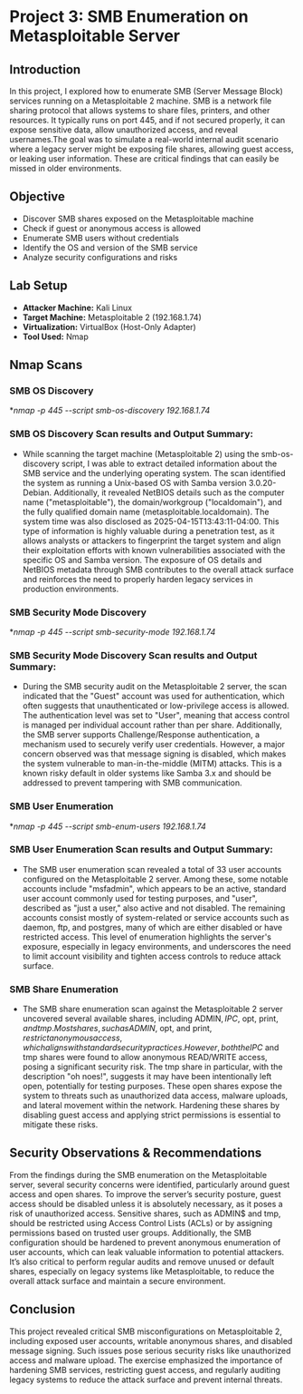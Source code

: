 # Project 3: SMB Enumeration on Metasploitable Server
## Introduction 
In this project, I explored how to enumerate SMB (Server Message Block) services running on a Metasploitable 2 machine. SMB is a network file sharing protocol that allows systems to share files, printers, and other resources. It typically runs on port 445, and if not secured properly, it can expose sensitive data, allow unauthorized access, and reveal usernames.The goal was to simulate a real-world internal audit scenario where a legacy server might be exposing file shares, allowing guest access, or leaking user information. These are critical findings that can easily be missed in older environments.

## Objective
- Discover SMB shares exposed on the Metasploitable machine
- Check if guest or anonymous access is allowed
- Enumerate SMB users without credentials
- Identify the OS and version of the SMB service
- Analyze security configurations and risks

## Lab Setup
- **Attacker Machine:** Kali Linux
- **Target Machine:** Metasploitable 2 (192.168.1.74)
- **Virtualization:** VirtualBox (Host-Only Adapter)
- **Tool Used:** Nmap 

## Nmap Scans
### SMB OS Discovery
**nmap -p 445 --script smb-os-discovery 192.168.1.74*
### SMB OS Discovery Scan results and Output Summary:


- While scanning the target machine (Metasploitable 2) using the smb-os-discovery script, I was able to extract detailed information about the SMB service and the underlying operating system. The scan identified the system as running a Unix-based OS with Samba version 3.0.20-Debian. Additionally, it revealed NetBIOS details such as the computer name ("metasploitable"), the domain/workgroup ("localdomain"), and the fully qualified domain name (metasploitable.localdomain). The system time was also disclosed as 2025-04-15T13:43:11-04:00. This type of information is highly valuable during a penetration test, as it allows analysts or attackers to fingerprint the target system and align their exploitation efforts with known vulnerabilities associated with the specific OS and Samba version. The exposure of OS details and NetBIOS metadata through SMB contributes to the overall attack surface and reinforces the need to properly harden legacy services in production environments.

### SMB Security Mode Discovery
**nmap -p 445 --script smb-security-mode 192.168.1.74*

### SMB Security Mode Discovery Scan results and Output Summary:


- During the SMB security audit on the Metasploitable 2 server, the scan indicated that the "Guest" account was used for authentication, which often suggests that unauthenticated or low-privilege access is allowed. The authentication level was set to "User", meaning that access control is managed per individual account rather than per share. Additionally, the SMB server supports Challenge/Response authentication, a mechanism used to securely verify user credentials. However, a major concern observed was that message signing is disabled, which makes the system vulnerable to man-in-the-middle (MITM) attacks. This is a known risky default in older systems like Samba 3.x and should be addressed to prevent tampering with SMB communication.

### SMB User Enumeration
**nmap -p 445 --script smb-enum-users 192.168.1.74*

### SMB User Enumeration Scan results and Output Summary:


- The SMB user enumeration scan revealed a total of 33 user accounts configured on the Metasploitable 2 server. Among these, some notable accounts include "msfadmin", which appears to be an active, standard user account commonly used for testing purposes, and "user", described as "just a user," also active and not disabled. The remaining accounts consist mostly of system-related or service accounts such as daemon, ftp, and postgres, many of which are either disabled or have restricted access. This level of enumeration highlights the server's exposure, especially in legacy environments, and underscores the need to limit account visibility and tighten access controls to reduce attack surface.

### SMB Share Enumeration


- The SMB share enumeration scan against the Metasploitable 2 server uncovered several available shares, including ADMIN$, IPC$, opt, print$, and tmp. Most shares, such as ADMIN$, opt, and print$, restrict anonymous access, which aligns with standard security practices. However, both the IPC$ and tmp shares were found to allow anonymous READ/WRITE access, posing a significant security risk. The tmp share in particular, with the description "oh noes!", suggests it may have been intentionally left open, potentially for testing purposes. These open shares expose the system to threats such as unauthorized data access, malware uploads, and lateral movement within the network. Hardening these shares by disabling guest access and applying strict permissions is essential to mitigate these risks.


## Security Observations & Recommendations
From the findings during the SMB enumeration on the Metasploitable server, several security concerns were identified, particularly around guest access and open shares. To improve the server’s security posture, guest access should be disabled unless it is absolutely necessary, as it poses a risk of unauthorized access. Sensitive shares, such as ADMIN$ and tmp, should be restricted using Access Control Lists (ACLs) or by assigning permissions based on trusted user groups. Additionally, the SMB configuration should be hardened to prevent anonymous enumeration of user accounts, which can leak valuable information to potential attackers. It’s also critical to perform regular audits and remove unused or default shares, especially on legacy systems like Metasploitable, to reduce the overall attack surface and maintain a secure environment.


## Conclusion 
This project revealed critical SMB misconfigurations on Metasploitable 2, including exposed user accounts, writable anonymous shares, and disabled message signing. Such issues pose serious security risks like unauthorized access and malware upload. The exercise emphasized the importance of hardening SMB services, restricting guest access, and regularly auditing legacy systems to reduce the attack surface and prevent internal threats.


